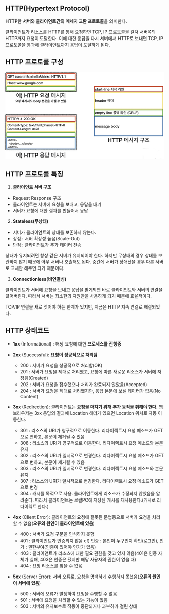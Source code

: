 ## HTTP(Hypertext Protocol)

**HTTP**란 **서버와 클라이언트간의 메세지 교환 프로토콜**을 의미한다.

클라이언트가 리소스를 HTTP를 통해 요청하면 TCP, IP 프로토콜을 걸쳐 서버쪽의 HTTP까지 요청이 도달한다. 이에 대한 응답을 다시 서버에서 HTTP로 보내면 TCP, IP 프로토콜을 통과해 클라이언트까지 응답이 도달하게 된다.

## HTTP 프로토콜 구성

![img2](https://github.com/dilmah0203/TIL/blob/main/Image/HTTP.png)

## HTTP 프로토콜 특징

1. **클라이언트 서버 구조**

- Request Response 구조
- 클라이언트는 서버에 요청을 보내고, 응답을 대기
- 서버가 요청에 대한 결과를 만들어서 응답

2. **Stateless(무상태)**

- 서버가 클라이언트의 상태를 보존하지 않는다.
- 장점 : 서버 확장성 높음(Scale-Out)
- 단점 : 클라이언트가 추가 데이터 전송

상태가 유지되려면 항상 같은 서버가 유지되어야 한다. 하지만 무상태의 경우 상태를 보관하지 않기 때문에 아무 서버나 호출해도 된다. 중간에 서버가 장애났을 경우 다른 서버로 교체만 해주면 되기 때문이다. 

3. **Connectionless(비연결성)**

클라이언트가 서버에 요청을 보내고 응답을 받게되면 바로 클라이언트와 서버의 연결을 끊어버린다. 따라서 서버는 최소한의 자원만을 사용하게 되기 때문에 효율적이다.

TCP/IP 연결을 새로 맺어야 하는 한계가 있지만, 지금은 HTTP 지속 연결로 해결되었다.

## HTTP 상태코드

- **1xx** (Informational) : 해당 요청에 대한 **프로세스를 진행중**

- **2xx** (Successful): **요청이 성공적으로 처리됨**
  - 200 : 서버가 요청을 성공적으로 처리함(OK)
  - 201 : 서버가 요청을 제대로 처리했고, 요청에 따른 새로운 리소스가 서버에 저장됨(Created)
  - 202 : 서버가 요청을 접수했으나 처리가 완료되지 않았음(Accepted)
  - 204 : 서버가 요청을 제대로 처리했지만, 응답 본문에 보낼 데이터가 없음(No Content)

- **3xx** (Redirection): 클라이언트는 **요청을 마치기 위해 추가 동작을 취해야 한다.** 웹 브라우저는 3xx 응답의 결과에 Location 헤더가 있으면 Location 위치로 자동 이동한다.
  - 301 : 리소스의 URI가 영구적으로 이동한다. 리다이렉트시 요청 메소드가 GET으로 변하고, 본문이 제거될 수 있음
  - 308 : 리소스의 URI가 영구적으로 이동한다. 리다이렉트시 요청 메소드와 본문 유지
  - 302 : 리소스의 URI가 일시적으로 변경한다. 리다이렉트시 요청 메소드가 GET으로 변하고, 본문이 제거될 수 있음
  - 303 : 리소스의 URI가 일시적으로 변경한다. 리다이렉트시 요청 메소드와 본문 유지
  - 307 : 리소스의 URI가 일시적으로 변경한다. 리다이렉트시 요청 메소드가 GET으로 변경
  - 304 : 캐시를 목적으로 사용. 클라이언트에게 리소스가 수정되지 않았음을 알려준다. 따라서 클라이언트는 로컬PC에 저장된 캐시를 재사용한다.(캐시로 리다이렉트 한다.)

- **4xx** (Client Error):  클라이언트의 요청에 잘못된 문법등으로 서버가 요청을 처리할 수 없음(**오류의 원인이 클라이언트에 있음**)
  - 400 : 서버가 요청 구문을 인식하지 못함
  - 401 : 클라이언트가 인증되지 않음 cf) 인증 : 본인이 누구인지 확인(로그인), 인가 : 권한부여(인증이 있어야 인가가 있음)
  - 403 : 클라이언트가 리소스에 대한 필요 권한을 갖고 있지 않음(401은 인증 자체가 실패, 403은 인증은 됐지만 해당 사용자의 권한이 없을 때)
  - 404 : 요청 리소스를 찾을 수 없음
  
- **5xx** (Server Error): 서버 오류로, 요청을 명백하게 수행하지 못했음(**오류의 원인이 서버에 있음**)
  - 500 : 서버에 오류가 발생하여 요청을 수행할 수 없음
  - 501 : 서버에 요청을 처리할 수 있는 기능이 없음
  - 503 : 서버의 유지보수로 작동이 중단되거나 과부하가 걸린 상태


